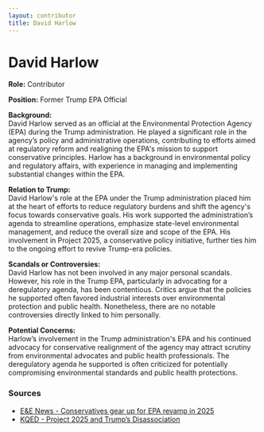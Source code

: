 ```yaml
---
layout: contributor
title: David Harlow
---
```


# David Harlow

**Role:** Contributor

**Position:** Former Trump EPA Official

**Background:**  
David Harlow served as an official at the Environmental Protection Agency (EPA) during the Trump administration. He played a significant role in the agency’s policy and administrative operations, contributing to efforts aimed at regulatory reform and realigning the EPA's mission to support conservative principles. Harlow has a background in environmental policy and regulatory affairs, with experience in managing and implementing substantial changes within the EPA.

**Relation to Trump:**  
David Harlow's role at the EPA under the Trump administration placed him at the heart of efforts to reduce regulatory burdens and shift the agency's focus towards conservative goals. His work supported the administration’s agenda to streamline operations, emphasize state-level environmental management, and reduce the overall size and scope of the EPA. His involvement in Project 2025, a conservative policy initiative, further ties him to the ongoing effort to revive Trump-era policies.

**Scandals or Controversies:**  
David Harlow has not been involved in any major personal scandals. However, his role in the Trump EPA, particularly in advocating for a deregulatory agenda, has been contentious. Critics argue that the policies he supported often favored industrial interests over environmental protection and public health. Nonetheless, there are no notable controversies directly linked to him personally.

**Potential Concerns:**  
Harlow’s involvement in the Trump administration's EPA and his continued advocacy for conservative realignment of the agency may attract scrutiny from environmental advocates and public health professionals. The deregulatory agenda he supported is often criticized for potentially compromising environmental standards and public health protections.

### Sources
- [E&E News - Conservatives gear up for EPA revamp in 2025](https://www.eenews.net/articles/conservatives-gear-up-for-epa-revamp-in-2025/)
- [KQED - Project 2025 and Trump’s Disassociation](https://www.kqed.org/news/whats-in-project-2025-and-why-trump-is-publicly-distancing-himself)
